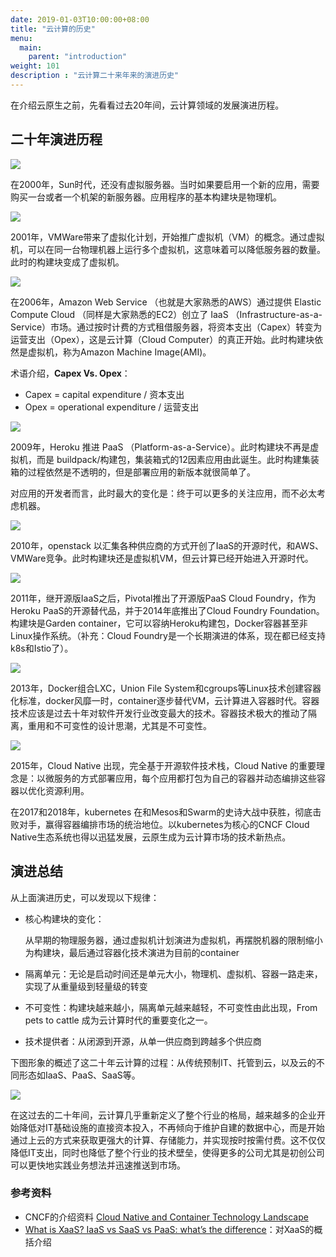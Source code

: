 ```yaml
---
date: 2019-01-03T10:00:00+08:00
title: "云计算的历史"
menu:
  main:
    parent: "introduction"
weight: 101
description : "云计算二十来年来的演进历史"
---
```


在介绍云原生之前，先看看过去20年间，云计算领域的发展演进历程。

## 二十年演进历程

![](images/history1.png)

在2000年，Sun时代，还没有虚拟服务器。当时如果要启用一个新的应用，需要购买一台或者一个机架的新服务器。应用程序的基本构建块是物理机。

![](images/history2.png)

2001年，VMWare带来了虚拟化计划，开始推广虚拟机（VM）的概念。通过虚拟机，可以在同一台物理机器上运行多个虚拟机，这意味着可以降低服务器的数量。此时的构建块变成了虚拟机。

![](images/history3.png)

在2006年，Amazon Web Service （也就是大家熟悉的AWS）通过提供 Elastic Compute Cloud （同样是大家熟悉的EC2）创立了 IaaS （Infrastructure-as-a-Service）市场。通过按时计费的方式租借服务器，将资本支出（Capex）转变为运营支出（Opex），这是云计算（Cloud Computer）的真正开始。此时构建块依然是虚拟机，称为Amazon Machine Image(AMI)。

术语介绍，**Capex Vs. Opex**：

- Capex = capital expenditure / 资本支出
- Opex =  operational expenditure / 运营支出

![](images/history4.png)

2009年，Heroku 推进 PaaS （Platform-as-a-Service）。此时构建块不再是虚拟机，而是 buildpack/构建包，集装箱式的12因素应用由此诞生。此时构建集装箱的过程依然是不透明的，但是部署应用的新版本就很简单了。

对应用的开发者而言，此时最大的变化是：终于可以更多的关注应用，而不必太考虑机器。

![](images/history5.png)

2010年，openstack 以汇集各种供应商的方式开创了IaaS的开源时代，和AWS、VMWare竞争。此时构建块还是虚拟机VM，但云计算已经开始进入开源时代。

![](images/history6.png)

2011年，继开源版IaaS之后，Pivotal推出了开源版PaaS Cloud Foundry，作为Heroku PaaS的开源替代品，并于2014年底推出了Cloud Foundry Foundation。构建块是Garden container，它可以容纳Heroku构建包，Docker容器甚至非Linux操作系统。（补充：Cloud Foundry是一个长期演进的体系，现在都已经支持k8s和Istio了）。

![](images/history7.png)

2013年，Docker组合LXC，Union File System和cgroups等Linux技术创建容器化标准，docker风靡一时，container逐步替代VM，云计算进入容器时代。容器技术应该是过去十年对软件开发行业改变最大的技术。容器技术极大的推动了隔离，重用和不可变性的设计思潮，尤其是不可变性。

![](images/history8.png)

2015年，Cloud Native 出现，完全基于开源软件技术栈，Cloud Native 的重要理念是：以微服务的方式部署应用，每个应用都打包为自己的容器并动态编排这些容器以优化资源利用。

在2017和2018年，kubernetes 在和Mesos和Swarm的史诗大战中获胜，彻底击败对手，赢得容器编排市场的统治地位。以kubernetes为核心的CNCF Cloud Native生态系统也得以迅猛发展，云原生成为云计算市场的技术新热点。

## 演进总结

从上面演进历史，可以发现以下规律：

- 核心构建块的变化：

	从早期的物理服务器，通过虚拟机计划演进为虚拟机，再摆脱机器的限制缩小为构建块，最后通过容器化技术演进为目前的container

- 隔离单元：无论是启动时间还是单元大小，物理机、虚拟机、容器一路走来，实现了从重量级到轻量级的转变

- 不可变性：构建块越来越小，隔离单元越来越轻，不可变性由此出现，From pets to cattle 成为云计算时代的重要变化之一。

- 技术提供者：从闭源到开源，从单一供应商到跨越多个供应商

下图形象的概述了这二十年云计算的过程：从传统预制IT、托管到云，以及云的不同形态如IaaS、PaaS、SaaS等。

![](images/xaas.png)

在这过去的二十年间，云计算几乎重新定义了整个行业的格局，越来越多的企业开始降低对IT基础设施的直接资本投入，不再倾向于维护自建的数据中心，而是开始通过上云的方式来获取更强大的计算、存储能力，并实现按时按需付费。这不仅仅降低IT支出，同时也降低了整个行业的技术壁垒，使得更多的公司尤其是初创公司可以更快地实践业务想法并迅速推送到市场。

### 参考资料

- CNCF的介绍资料 [Cloud Native and Container Technology Landscape](https://events.static.linuxfound.org/sites/events/files/slides/(OSF_Mr.%20Chris%20Aniszczyk)CNCF%20(OS%20Forum%20Japan%202016).pdf)
- [What is XaaS? IaaS vs SaaS vs PaaS: what’s the difference](https://www.ispsystem.com/news/xaas)：对XaaS的概括介绍





